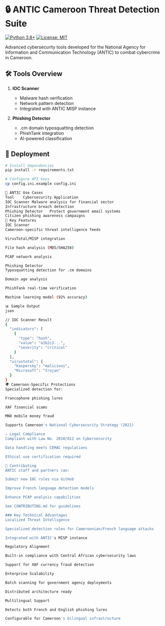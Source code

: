 # 🔒 ANTIC Cameroon Threat Detection Suite

[![Python 3.8+](https://img.shields.io/badge/Python-3.8%2B-blue)](https://python.org)
[![License: MIT](https://img.shields.io/badge/License-MIT-green)](LICENSE)

Advanced cybersecurity tools developed for the National Agency for Information and Communication Technology (ANTIC) to combat cybercrime in Cameroon.

## 🛠️ Tools Overview

1. **IOC Scanner**  
   - Malware hash verification  
   - Network pattern detection  
   - Integrated with ANTIC MISP instance

2. **Phishing Detector**  
   - .cm domain typosquatting detection  
   - PhishTank integration  
   - AI-powered classification

## 🚀 Deployment

```bash
# Install dependencies
pip install -r requirements.txt

# Configure API keys
cp config.ini.example config.ini

🎯 ANTIC Use Cases
Tool	Cybersecurity Application
IOC Scanner	Malware analysis for financial sector
Infrastructure breach detection
Phishing Detector	Protect government email systems
Citizen phishing awareness campaigns
🔧 Key Features
IOC Scanner
Cameroon-specific threat intelligence feeds

VirusTotal/MISP integration

File hash analysis (MD5/SHA256)

PCAP network analysis

Phishing Detector
Typosquatting detection for .cm domains

Domain age analysis

PhishTank real-time verification

Machine learning model (92% accuracy)

📊 Sample Output
json

// IOC Scanner Result
{
  "indicators": [
    {
      "type": "hash", 
      "value": "a1b2c3...",
      "severity": "critical"
    }
  ],
  "virustotal": {
    "Kaspersky": "malicious",
    "Microsoft": "trojan"
  }
}
🌍 Cameroon-Specific Protections
Specialized detection for:

Francophone phishing lures

XAF financial scams

MNO mobile money fraud

Supports Cameroon's National Cybersecurity Strategy (2021)

⚠️ Legal Compliance
Compliant with Law No. 2010/012 on Cybersecurity

Data handling meets CEMAC regulations

Ethical use certification required

🤝 Contributing
ANTIC staff and partners can:

Submit new IOC rules via GitHub

Improve French language detection models

Enhance PCAP analysis capabilities

See CONTRIBUTING.md for guidelines

### Key Technical Advantages
Localized Threat Intelligence

Specialized detection rules for Cameroonian/French language attacks

Integrated with ANTIC's MISP instance

Regulatory Alignment

Built-in compliance with Central African cybersecurity laws

Support for XAF currency fraud detection

Enterprise Scalability

Batch scanning for government agency deployments

Distributed architecture ready

Multilingual Support

Detects both French and English phishing lures

Configurable for Cameroon's bilingual infrastructure